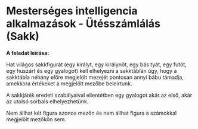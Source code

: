 <H1>Mesterséges intelligencia alkalmazások - Ütésszámlálás (Sakk)</H1>

**A feladat leírása:**

Hat világos sakkfigurát (egy királyt, egy királynőt, egy bás
tyát, egy futót, egy huszárt és egy gyalogot) kell elhelyezni a sakktáblán úgy,
hogy a sakktábla néhány előre megjelölt mezejét pontosan annyi bábu támadja,
amekkora értékeket a megjelölt mezőbe beleírtunk.

A sakkjáték eredeti szabályaival ellentétben egy gyalogot akár az első,
akár az utolsó sorbais elhelyezhetünk.

Nem állhat két figura azonos mezőn és nem állhat figura a számokkal megjelölt mezőkön sem.